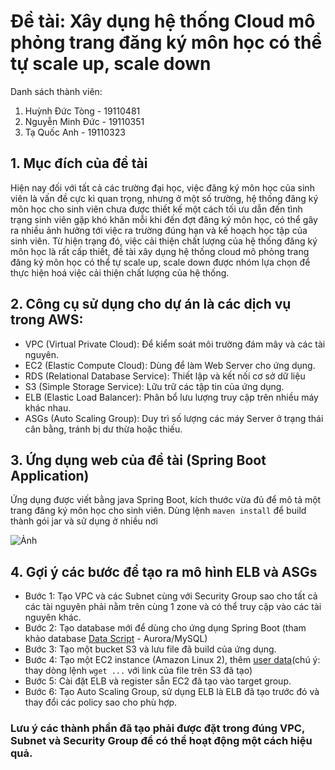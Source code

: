 # Đề tài: Xây dụng hệ thống Cloud mô phỏng trang đăng ký môn học có thể tự scale up, scale down
Danh sách thành viên:
1. Huỳnh Đức Tòng - 19110481
2. Nguyễn Minh Đức - 19110351
3. Tạ Quốc Anh - 19110323
## 1. Mục đích của đề tài
Hiện nay đối với tất cả các trường đại học, việc đăng ký môn học của sinh viên là vấn đề cực kì quan trọng, nhưng ở một số trường, hệ thống đăng ký môn học cho sinh viên chưa được thiết kế một cách tối ưu dẫn đến tình trạng sinh viên gặp khó khăn mỗi khi đến đợt đăng ký môn học, có thể gây ra nhiều ảnh hưởng tới việc ra trường đúng hạn và kế hoạch học tập của sinh viên. Từ hiện trạng đó, việc cải thiện chất lượng của hệ thống đăng ký môn học là rất cấp thiết, đề tài xây dụng hệ thống cloud mô phỏng trang đăng ký môn học có thể tự scale up, scale down được nhóm lựa chọn để thực hiện hoá việc cải thiện chất lượng của hệ thống.
## 2. Công cụ sử dụng cho dự án là các dịch vụ trong AWS:
* VPC (Virtual Private Cloud): Để kiểm soát môi trường đám mây và các tài nguyên.
* EC2 (Elastic Compute Cloud): Dùng để làm Web Server cho ứng dụng.
* RDS (Relational Database Service): Thiết lập và kết nối cơ sở dữ liệu
* S3 (Simple Storage Service): Lữu trữ các tập tin của ứng dụng.
* ELB (Elastic Load Balancer): Phân bổ lưu lượng truy cập trên nhiều máy khác nhau.
* ASGs (Auto Scaling Group): Duy trì số lượng các máy Server ở trạng thái cân bằng, tránh bị dư thừa hoặc thiếu.
## 3. Ứng dụng web của đề tài (Spring Boot Application)
Ứng dụng được viết bằng java Spring Boot, kích thước vừa đủ để mô tả một trang đăng ký môn học cho sinh viên.
Dùng lệnh `maven install` để build thành gói jar và sử dụng ở nhiều nơi

![Ảnh](https://gcdn.pbrd.co/images/JhvIWAUgAY2z.png?o=1)
## 4. Gợi ý các bước để tạo ra mô hình ELB và ASGs
* Bước 1: Tạo VPC và các Subnet cùng với Security Group sao cho tất cả các tài nguyên phải nằm trên cùng 1 zone và có thể truy cập vào các tài nguyên khác.
* Bước 2: Tạo database mới để dùng cho ứng dụng Spring Boot (tham khảo database [Data Script](https://textsaver.flap.tv/lists/4hu6) - Aurora/MySQL)
* Bước 3: Tạo một bucket S3 và lưu file đã build của ứng dụng.
* Bước 4: Tạo một EC2 instance (Amazon Linux 2), thêm [user data](https://textsaver.flap.tv/lists/4hu8)(chú ý: thay dòng lệnh `wget ...` với link của file trên S3 đã tạo)
* Bước 5: Cài đặt ELB và register sẵn EC2 đã tạo vào target group.
* Bước 6: Tạo Auto Scaling Group, sử dụng ELB là ELB đã tạo trước đó và thay đổi các policy sao cho phù hợp.
### Lưu ý các thành phần đã tạo phải được đặt trong đúng VPC, Subnet và Security Group để có thể hoạt động một cách hiệu quả.
